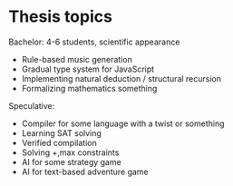 Thesis topics
=============

Bachelor: 4-6 students, scientific appearance

- Rule-based music generation
- Gradual type system for JavaScript
- Implementing natural deduction / structural recursion
- Formalizing mathematics something

Speculative:

- Compiler for some language with a twist or something
- Learning SAT solving
- Verified compilation
- Solving +,max constraints
- AI for some strategy game
- AI for text-based adventure game

